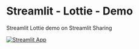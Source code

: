 # Streamlit - Lottie - Demo

Streamlit Lottie demo on Streamlit Sharing

[![Streamlit App](https://static.streamlit.io/badges/streamlit_badge_black_white.svg)](https://share.streamlit.io/andfanilo/streamlit-lottie-demo/master/app.py)

